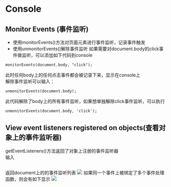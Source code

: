 # Console
## Monitor Events (事件监听)
+ 使用monitorEvents()方法对页面元素进行事件监听，记录事件触发
+ 使用unmonitorEvents()解除事件监听
如果需要对document.body的click事件做监听，可以添加如下代码到console
```
monitorEvents(document.body, "click");
```
此时任何body上的任何点击事件都会被记录下来，显示在console上                         
解除事件监听可以输入：
```
unmonitorEvents(document.body);
```
此代码解除了body上的所有事件监听，如果想单独解除click事件监听，可以执行
```
unmonitorEvents(document.body, 'click');
```

## View event listeners registered on objects(查看对象上的事件监听器)
getEventListeners()方法返回了对象上注册的事件监听器                
输入
```getEventListeners(document);
```
返回document上的的事件监听列表
![](https://developers.google.com/web/tools/chrome-devtools/console/images/events-call-geteventlisteners.png)
如果同一个事件上被绑定了多个事件处理函数，则会有如下显示
![](https://developers.google.com/web/tools/chrome-devtools/console/images/events-geteventlisteners_multiple.png)